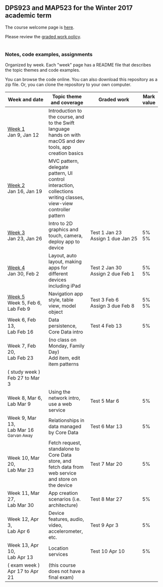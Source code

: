 ## DPS923 and MAP523 for the Winter 2017 academic term

The course welcome page is [here](welcome.md).  

Please review the [graded work policy](graded-work-policy.md).  
<br>

### Notes, code examples, assignments
Organized by week. Each "week" page has a README file that describes the topic themes and code examples.

You can browse the code online. You can also download this repository as a zip file. Or, you can clone the repository to your own computer.  

|Week&nbsp;and&nbsp;date|Topic theme and coverage|Graded work|Mark value|
|--------------------|------------------------|---------|----------|
| [Week 1](notes/week_01)<br>Jan 9, Jan 12 | Introduction to the course, and to the Swift language<br>hands on with macOS and dev tools, app creation basics |
| [Week 2](notes/week_02)<br>Jan 16, Jan 19 | MVC pattern, delegate pattern, UI control interaction, collections<br>writing classes, view-view controller pattern |	
| [Week 3](notes/week_03)<br>Jan 23, Jan 26 | Intro to 2D graphics and touch, camera, deploy app to device | Test 1 Jan 23<br>Assign&nbsp;1&nbsp;due&nbsp;Jan&nbsp;25 | 5%<br>5%
| [Week 4](notes/week_04)<br>Jan 30, Feb 2 | Layout, auto layout, making apps for different devices including iPad | Test 2 Jan 30<br>Assign&nbsp;2&nbsp;due&nbsp;Feb&nbsp;1 | 5%<br>5%
|  [Week 5](notes/week_05)<br>Week 5, Feb 6, <br>Lab Feb 9|	Navigation app style, table view, model object| Test 3 Feb 6<br> Assign&nbsp;3&nbsp;due&nbsp;Feb&nbsp;8 | 5%<br>5%
| Week 6, Feb 13, <br>Lab Feb 16|	Data persistence, Core Data intro	| Test 4 Feb 13 | 5%<br>
| Week 7, Feb 20, <br>Lab Feb 23	|(no class on Monday, Family Day)<br>Add item, edit item patterns		
|( study week ) Feb 27 to Mar 3 |			
| Week 8, Mar 6, <br>Lab Mar 9|	Using the network intro, use a web service | Test 5 Mar 6 | 5%<br>	
| Week 9, Mar 13, <br>Lab Mar 16<br><sub>Garvan Away<sub>|	Relationships in data managed by Core Data | Test 6 Mar 13 | 5%<br>
| Week 10, Mar 20, <br>Lab Mar 23|	Fetch request, standalone to Core Data store, and<br>fetch data from web service and store on the device | Test 7 Mar 20 | 5%<br>
| Week 11, Mar 27, <br>Lab Mar 30|	App creation scenarios (i.e. architecture) | Test 8 Mar 27 | 5%<br>	
| Week 12, Apr 3, <br>Lab Apr 6|	Device features, audio, video, accelerometer, etc. | Test 9 Apr 3 | 5%<br>	
| Week 13, Apr 10, <br>Lab Apr 13|	Location services | Test 10 Apr 10 | 5%<br>		
| ( exam week ) Apr 17 to Apr 21|	(this course does not have a final exam)
